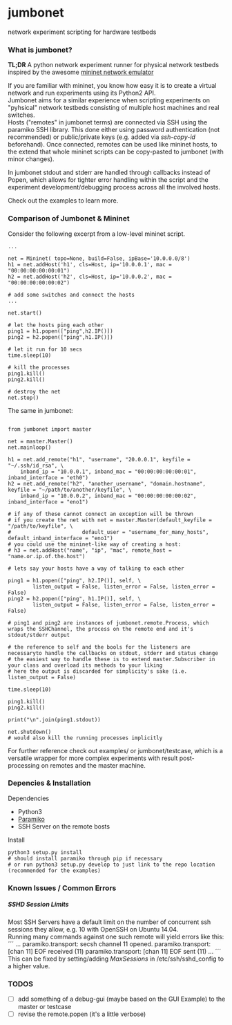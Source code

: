 # jumbonet  
network experiment scripting for hardware testbeds

### What is jumbonet?  
__TL;DR__ A python network experiment runner for physical network testbeds inspired by the awesome [mininet network emulator](http://mininet.org/)  
  
If you are familiar with mininet, you know how easy it is to create a virtual network and run experiments using its Python2 API.  
Jumbonet aims for a similar experience when scripting experiments on "pyhsical" network testbeds consisting of multiple host machines and real switches.  
Hosts ("remotes" in jumbonet terms) are connected via SSH using the paramiko SSH library. This done either using password authentication (not recommended) or public/private keys (e.g. added via _ssh-copy-id_ beforehand). Once connected, remotes can be used like mininet hosts, to the extend that whole mininet scripts can be copy-pasted to jumbonet (with minor changes). 

In jumbonet stdout and stderr are handled through callbacks instead of Popen, which allows for tighter error handling within the script and the experiment development/debugging process across all the involved hosts.

Check out the examples to learn more.

### Comparison of Jumbonet & Mininet
Consider the following excerpt from a low-level mininet script.  
  
```python2
...

net = Mininet( topo=None, build=False, ipBase='10.0.0.0/8')
h1 = net.addHost('h1', cls=Host, ip='10.0.0.1', mac = "00:00:00:00:00:01")
h2 = net.addHost('h2', cls=Host, ip='10.0.0.2', mac = "00:00:00:00:00:02")

# add some switches and connect the hosts
...

net.start()

# let the hosts ping each other
ping1 = h1.popen(["ping",h2.IP()])
ping2 = h2.popen(["ping",h1.IP()])

# let it run for 10 secs
time.sleep(10)

# kill the processes
ping1.kill()
ping2.kill()

# destroy the net
net.stop()

```
  
The same in jumbonet:
```python3

from jumbonet import master

net = master.Master()
net.mainloop()

h1 = net.add_remote("h1", "username", "20.0.0.1", keyfile = "~/.ssh/id_rsa", \
	inband_ip = "10.0.0.1", inband_mac = "00:00:00:00:00:01", inband_interface = "eth0")
h2 = net.add_remote("h2", "another_username", "domain.hostname", keyfile = "~/path/to/another/keyfile", \ 
	inband_ip = "10.0.0.2", inband_mac = "00:00:00:00:00:02", inband_interface = "eno1")

# if any of these cannot connect an exception will be thrown
# if you create the net with net = master.Master(default_keyfile = "/path/to/keyfile", \
#						default_user = "username_for_many_hosts", default_inband_interface = "eno1")
# you could use the mininet-like way of creating a host:
# h3 = net.addHost("name", "ip", "mac", remote_host = "name.or.ip.of.the.host")

# lets say your hosts have a way of talking to each other

ping1 = h1.popen(["ping", h2.IP()], self, \
		listen_output = False, listen_error = False, listen_error = False)
ping2 = h2.popen(["ping", h1.IP()], self, \
		listen_output = False, listen_error = False, listen_error = False)

# ping1 and ping2 are instances of jumbonet.remote.Process, which wraps the SSHChannel, the process on the remote end and it's stdout/stderr output
		
# the reference to self and the bools for the listeners are necessaryto handle the callbacks on stdout, stderr and status change
# the easiest way to handle these is to extend master.Subscriber in your class and overload its methods to your liking
# here the output is discarded for simplicity's sake (i.e. listen_output = False)

time.sleep(10)

ping1.kill()
ping2.kill()

print("\n".join(ping1.stdout))

net.shutdown()
# would also kill the running processes implicitly
```

For further reference check out examples/ or jumbonet/testcase, which is a versatile wrapper for more complex experiments with result post-processing on remotes and the master machine.


### Depencies & Installation
Dependencies  
* Python3
* [Paramiko](http://www.paramiko.org/)
* SSH Server on the remote bosts
  
Install  
```
python3 setup.py install
# should install paramiko through pip if necessary
# or run python3 setup.py develop to just link to the repo location (recommended for the examples)
```


### Known Issues / Common Errors

##### SSHD Session Limits
Most SSH Servers have a default limit on the number of concurrent ssh sessions they allow, e.g. 10 with OpenSSH on Ubuntu 14.04.  
Running many commands against one such remote will yield errors like this:
´´´
...
paramiko.transport: secsh channel 11 opened.
paramiko.transport: [chan 11] EOF received (11)
paramiko.transport: [chan 11] EOF sent (11)
...
´´´
This can be fixed by setting/adding _MaxSessions_ in /etc/ssh/sshd_config to a higher value.

 
### TODOS
- [ ] add something of a debug-gui (maybe based on the GUI Example) to the master or testcase
- [ ] revise the remote.popen  (it's a little verbose)

